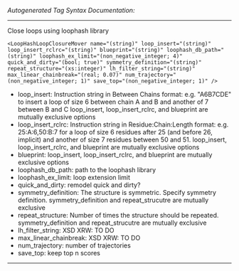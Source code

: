_Autogenerated Tag Syntax Documentation:_

---
Close loops using loophash library

```
<LoopHashLoopClosureMover name="(string)" loop_insert="(string)" loop_insert_rclrc="(string)" blueprint="(string)" loophash_db_path="(string)" loophash_ex_limit="(non_negative_integer; 4)" quick_and_dirty="(bool; true)" symmetry_definition="(string)" repeat_structure="(xs:integer)" lh_filter_string="(string)" max_linear_chainbreak="(real; 0.07)" num_trajectory="(non_negative_integer; 1)" save_top="(non_negative_integer; 1)" />
```

-   loop_insert: Instruction string in Between Chains format: e.g. "A6B7CDE" to insert a loop of size 6 between chain A and B and another of 7 between B and C loop_insert, loop_insert_rclrc, and blueprint are mutually exclusive options
-   loop_insert_rclrc: Instruction string in Residue:Chain:Length format: e.g. 25:A:6,50:B:7 for a loop of size 6 residues after 25 (and before 26, implicit) and another of size 7 residues between 50 and 51. loop_insert, loop_insert_rclrc, and blueprint are mutually exclusive options
-   blueprint: loop_insert, loop_insert_rclrc, and blueprint are mutually exclusive options
-   loophash_db_path: path to the loophash library
-   loophash_ex_limit: loop extension limit
-   quick_and_dirty: remodel quick and dirty?
-   symmetry_definition: The structure is symmetric. Specify symmetry definition. symmetry_definition and repeat_strucutre are mutually exclusive
-   repeat_structure: Number of times the structure should be repeated. symmetry_definition and repeat_strucutre are mutually exclusive
-   lh_filter_string: XSD XRW: TO DO
-   max_linear_chainbreak: XSD XRW: TO DO
-   num_trajectory: number of trajectories
-   save_top: keep top n scores

---
